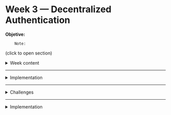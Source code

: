 # Week 3 — Decentralized Authentication


__Objetive:__ 

        Note: 

(click to open section)

<details><summary>Week content</summary>
  
  
</details>

--------------------------------------------------------------------------------------------------------------------------------

<details><summary>Implementation</summary>
</details>

--------------------------------------------------------------------------------------------------------------------------------

<details><summary>Challenges</summary>
</details>
  
  
  --------------------------------------------------------------------------------------------------------------------------------

<details><summary>Implementation</summary>
</details>
  

